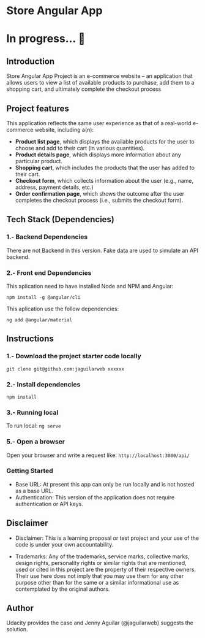 # Store Angular App

# In progress... :construction:

## Introduction

Store Angular App Project is an e-commerce website – an application that allows users to view a list of available products to purchase, add them to a shopping cart, and ultimately complete the checkout process


## Project features

This application reflects the same user experience as that of a real-world e-commerce website, including a(n):

- **Product list page**, which displays the available products for the user to choose and add to their cart (in various quantities).
- **Product details page**, which displays more information about any particular product.
- **Shopping cart**, which includes the products that the user has added to their cart.
- **Checkout form**, which collects information about the user (e.g., name, address, payment details, etc.)
- **Order confirmation page**, which shows the outcome after the user completes the checkout process (i.e., submits the checkout form).




## Tech Stack (Dependencies)

### 1.- Backend Dependencies

There are not Backend in this version.
Fake data are used to simulate an API backend. 

### 2.- Front end Dependencies

This aplication need to have installed Node and NPM and Angular:

```npm install -g @angular/cli```

This aplication use the follow dependencies:

```
ng add @angular/material

```

## Instructions

### 1.- Download the project starter code locally

```
git clone git@github.com:jaguilarweb xxxxxx
```

### 2.- Install dependencies
``` npm install ```

### 3.- Running local
To run local: ```ng serve```


### 5.- Open a browser

Open your browser and write a request like:
```http://localhost:3000/api/```


### Getting Started

- Base URL: At present this app can only be run locally and is not hosted as a base URL. 
- Authentication: This version of the application does not require authentication or API keys.



## Disclaimer
- Disclaimer: This is a learning proposal or test project and your use of the code is under your own accountability.

- Trademarks: Any of the trademarks, service marks, collective marks, design rights, personality rights or similar rights that are mentioned, used or cited in this project are the property of their respective owners. Their use here does not imply that you may use them for any other purpose other than for the same or a similar informational use as contemplated by the original authors.

## Author
 Udacity provides the case and Jenny Aguilar (@jaguilarweb) suggests the solution.
